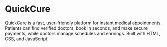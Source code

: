 # QuickCure
QuickCare is a fast, user-friendly platform for instant medical appointments. Patients can find verified doctors, book in seconds, and make secure payments, while doctors manage schedules and earnings. Built with HTML, CSS, and JavaScript.
